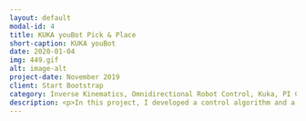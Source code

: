 ```yaml
---
layout: default
modal-id: 4
title: KUKA youBot Pick & Place
short-caption: KUKA youBot
date: 2020-01-04
img: 449.gif
alt: image-alt
project-date: November 2019
client: Start Bootstrap
category: Inverse Kinematics, Omnidirectional Robot Control, Kuka, PI Control, V-REP
description: <p>In this project, I developed a control algorithm and a V-REP simulator for a KUKA youBot to accomplish a pick and place task. </p><br><p>Key steps include:<ol><li>End-effector trajectory planning </li><li>Wheel and joint speed calcolation</li><li>Position Simolation with joint speeds</li><li>Visualization on V-REP</li></ol></p> <br><p>Key concepts include:<ol><li>Straight line trajectory generation with time scaling</li><li>Forward kinematics using screw theory and Lie algebra</li><li>Omnidirectional robot wheel speed calculation</li><li>Velocity Kinematics using Jacobian for calculating robot arm joint speeds</li><li>PI+Feedforward for end-effector position control</li><li>V-REP Physics Engine</li></ol></p> <br><p>For more details, please check out the project description <a href="http://hades.mech.northwestern.edu/index.php/Mobile_Manipulation_Capstone">Project Description and Instruction</a>, my <a href="https://github.com/RicoJia/KUKA_youBot_Manipulation">Github </a>and a live demo on my Youtube Channel</p><br><p><center><iframe width="560" height="315" src="https://www.youtube.com/embed/zfYSGZto2Gk" frameborder="0" allow="accelerometer; autoplay; encrypted-media; gyroscope; picture-in-picture" allowfullscreen></iframe></center></p>
---
```


